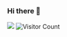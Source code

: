 ### Hi there 👋

![](https://komarev.com/ghpvc/?username=your-github-nazaneyn&color=brightgreen)
![Visitor Count](https://profile-counter.glitch.me/{nazaneyn}/count.svg)

